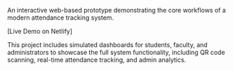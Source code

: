 An interactive web-based prototype demonstrating the core workflows of a modern attendance tracking system.

[Live Demo on Netlify] 

This project includes simulated dashboards for students, faculty, and administrators to showcase the full system functionality, including QR code scanning, real-time attendance tracking, and admin analytics.
